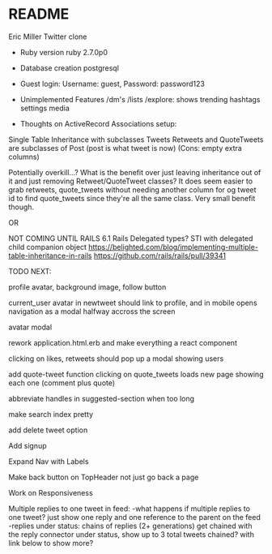 # README

Eric Miller
Twitter clone

- Ruby version
  ruby 2.7.0p0
- Database creation
  postgresql
- Guest login: Username: guest, Password: password123

- Unimplemented Features
  /dm's
  /lists
  /explore: shows trending hashtags
  settings
  media

- Thoughts on ActiveRecord Associations setup:

Single Table Inheritance with subclasses
Tweets Retweets and QuoteTweets are subclasses of Post (post is what tweet is now)
(Cons: empty extra columns)

Potentially overkill...?
What is the benefit over just leaving inheritance out of it and just removing Retweet/QuoteTweet classes?
It does seem easier to grab retweets, quote_tweets without needing another column for og tweet id to find quote_tweets since they're all the same class. Very small benefit though.

OR

NOT COMING UNTIL RAILS 6.1
Rails Delegated types? STI with delegated child companion object
https://belighted.com/blog/implementing-multiple-table-inheritance-in-rails
https://github.com/rails/rails/pull/39341

TODO NEXT:

profile avatar, background image, follow button

current_user avatar in newtweet should link to profile, and in mobile opens navigation as a modal halfway accross the screen

avatar modal

rework application.html.erb and make everything a react component

clicking on likes, retweets should pop up a modal showing users

add quote-tweet function
clicking on quote_tweets loads new page showing each one (comment plus quote)

abbreviate handles in suggested-section when too long

make search index pretty

add delete tweet option

Add signup

Expand Nav with Labels

Make back button on TopHeader not just go back a page

Work on Responsiveness

Multiple replies to one tweet in feed:
-what happens if multiple replies to one tweet? just show one reply and one reference to the parent on the feed
-replies under status: chains of replies (2+ generations) get chained with the reply connector under status, show up to 3 total tweets chained? with link below to show more?
